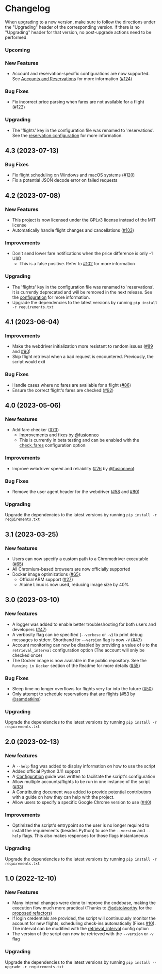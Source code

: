 # Changelog
When upgrading to a new version, make sure to follow the directions under the "Upgrading" header of the corresponding version.
If there is no "Upgrading" header for that version, no post-upgrade actions need to be performed.


### Upcoming

### New Features
- Account and reservation-specific configurations are now supported. See
[Accounts and Reservations](CONFIGURATION.md#accounts-and-reservations) for more
information
([#124](https://github.com/jdholtz/auto-southwest-check-in/pull/124))

### Bug Fixes
- Fix incorrect price parsing when fares are not available for a flight
([#122](https://github.com/jdholtz/auto-southwest-check-in/issues/122))

### Upgrading
- The 'flights' key in the configuration file was renamed to 'reservations'. See the
[reservation configuration](CONFIGURATION.md#reservations) for more information.


## 4.3 (2023-07-13)

### Bug Fixes
- Fix flight scheduling on Windows and macOS systems
([#120](https://github.com/jdholtz/auto-southwest-check-in/pull/120))
- Fix a potential JSON decode error on failed requests


## 4.2 (2023-07-08)

### New Features
- This project is now licensed under the GPLv3 license instead of the MIT
license
- Automatically handle flight changes and cancellations
([#103](https://github.com/jdholtz/auto-southwest-check-in/pull/103))

### Improvements
- Don't send lower fare notifications when the price difference is only -1 USD
    - This is a false positive. Refer to
    [#102](https://github.com/jdholtz/auto-southwest-check-in/discussions/102)
    for more information

### Upgrading
- The 'flights' key in the configuration file was renamed to 'reservations'. It is
currently deprecated and will be removed in the next release. See the
[configuration](CONFIGURATION.md#reservations) for more information.
- Upgrade the dependencies to the latest versions by running `pip install -r requirements.txt`


## 4.1 (2023-06-04)

### Improvements
- Make the webdriver initialization more resistant to random issues
([#89](https://github.com/jdholtz/auto-southwest-check-in/issues/89) and
[#90](https://github.com/jdholtz/auto-southwest-check-in/issues/90))
- Skip flight retrieval when a bad request is encountered. Previously,
the script would exit

### Bug Fixes
- Handle cases where no fares are available for a flight
([#86](https://github.com/jdholtz/auto-southwest-check-in/issues/86))
- Ensure the correct flight's fares are checked
([#92](https://github.com/jdholtz/auto-southwest-check-in/issues/92))


## 4.0 (2023-05-06)

### New features
- Add fare checker ([#73](https://github.com/jdholtz/auto-southwest-check-in/pull/73))
    - Improvements and fixes by [@fusionneo](https://github.com/fusionneo)
    - This is currently in beta testing and can be enabled with the
    [check_fares](CONFIGURATION.md#fare-check) configuration option

### Improvements
- Improve webdriver speed and reliability
([#76](https://github.com/jdholtz/auto-southwest-check-in/pull/76)
by [@fusionneo](https://github.com/fusionneo))

### Bug Fixes
- Remove the user agent header for the webdriver
([#58](https://github.com/jdholtz/auto-southwest-check-in/issues/58) and
[#80](https://github.com/jdholtz/auto-southwest-check-in/issues/80))

### Upgrading
Upgrade the dependencies to the latest versions by running `pip install -r requirements.txt`


## 3.1 (2023-03-25)

### New features
- Users can now specify a custom path to a Chromedriver executable
([#65](https://github.com/jdholtz/auto-southwest-check-in/pull/65))
- All Chromium-based browsers are now officially supported
- Docker image optimizations ([#65](https://github.com/jdholtz/auto-southwest-check-in/pull/65)):
    - Official ARM support ([#27](https://github.com/jdholtz/auto-southwest-check-in/issues/27))
    - Alpine Linux is now used, reducing image size by 40%


## 3.0 (2023-03-10)

### New features
- A logger was added to enable better troubleshooting for both users and developers
([#47](https://github.com/jdholtz/auto-southwest-check-in/pull/47))
- A verbosity flag can be specified (`--verbose` or `-v`) to print debug messages to stderr. Shorthand
for `--version` flag is now `-V` ([#47](https://github.com/jdholtz/auto-southwest-check-in/pull/47))
- Account monitoring can now be disabled by providing a value of `0` to the `retrieval_interval`
configuration option (The account will only be checked once)
- The Docker image is now available in the public repository. See the `Running in Docker` section of the
Readme for more details ([#55](https://github.com/jdholtz/auto-southwest-check-in/pull/55))

### Bug Fixes
- Sleep time no longer overflows for flights very far into the future
([#50](https://github.com/jdholtz/auto-southwest-check-in/pull/50))
- Only attempt to schedule reservations that are flights
([#53](https://github.com/jdholtz/auto-southwest-check-in/pull/53)
by [@samdatkins](https://github.com/samdatkins))

### Upgrading
Upgrade the dependencies to the latest versions by running `pip install -r requirements.txt`


## 2.0 (2023-02-13)

### New features
- A `--help` flag was added to display information on how to use the script
- Added official Python 3.11 support
- A [Configuration](CONFIGURATION.md) guide was written to facilitate the script's configuration
- Allow multiple accounts/flights to be run in one instance of the script ([#33](https://github.com/jdholtz/auto-southwest-check-in/pull/33))
- A [Contributing](CONTRIBUTING.md) document was added to provide potential contributors with a guide on
how they can help with the project.
- Allow users to specify a specific Google Chrome version to use ([#40](https://github.com/jdholtz/auto-southwest-check-in/pull/40))

### Improvements
- Optimized the script's entrypoint so the user is no longer required to install the requirements (besides Python)
to use the `--version` and `--help` flags. This also makes responses for those flags instantaneous

### Upgrading
Upgrade the dependencies to the latest versions by running `pip install -r requirements.txt`


## 1.0 (2022-12-10)

### New Features
- Many internal changes were done to improve the codebase, making the execution flow much more practical
(Thanks to [@sdstolworthy](https://github.com/sdstolworthy) for the
[proposed refactors](https://github.com/jdholtz/auto-southwest-check-in/issues/10#issuecomment-1292725481))
- If login credentials are provided, the script will continuously monitor the account for new flights, scheduling
check-ins automatically (Fixes [#10](https://github.com/jdholtz/auto-southwest-check-in/issues/10)).
The interval can be modified with the
[retrieval_interval](https://github.com/jdholtz/auto-southwest-check-in/tree/master#retrieval-interval) config option
- The version of the script can now be retrieved with the `--version` or `-v` flag

### Upgrading
Upgrade the dependencies to the latest versions by running `pip install --upgrade -r requirements.txt`

